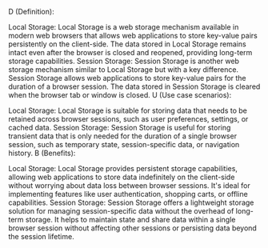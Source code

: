 D (Definition):

Local Storage: Local Storage is a web storage mechanism available in modern web browsers that allows web applications to store key-value pairs persistently on the client-side. The data stored in Local Storage remains intact even after the browser is closed and reopened, providing long-term storage capabilities.
Session Storage: Session Storage is another web storage mechanism similar to Local Storage but with a key difference. Session Storage allows web applications to store key-value pairs for the duration of a browser session. The data stored in Session Storage is cleared when the browser tab or window is closed.
U (Use case scenarios):

Local Storage: Local Storage is suitable for storing data that needs to be retained across browser sessions, such as user preferences, settings, or cached data.
Session Storage: Session Storage is useful for storing transient data that is only needed for the duration of a single browser session, such as temporary state, session-specific data, or navigation history.
B (Benefits):

Local Storage: Local Storage provides persistent storage capabilities, allowing web applications to store data indefinitely on the client-side without worrying about data loss between browser sessions. It's ideal for implementing features like user authentication, shopping carts, or offline capabilities.
Session Storage: Session Storage offers a lightweight storage solution for managing session-specific data without the overhead of long-term storage. It helps to maintain state and share data within a single browser session without affecting other sessions or persisting data beyond the session lifetime.
